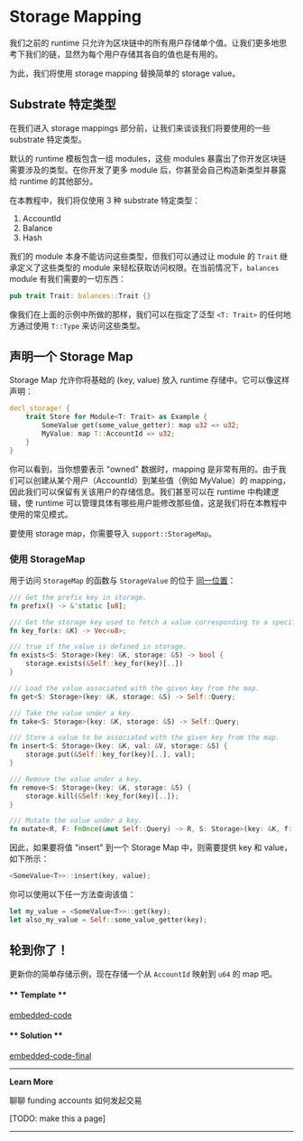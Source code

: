 # Storage Mapping

我们之前的 runtime 只允许为区块链中的所有用户存储单个值。让我们更多地思考下我们的链，显然为每个用户存储其各自的值也是有用的。

为此，我们将使用 storage mapping 替换简单的 storage value。

## Substrate 特定类型

在我们进入 storage mappings 部分前，让我们来谈谈我们将要使用的一些 substrate 特定类型。

默认的 runtime 模板包含一组 modules，这些 modules 暴露出了你开发区块链需要涉及的类型。在你开发了更多 module 后，你甚至会自己构造新类型并暴露给 runtime 的其他部分。

在本教程中，我们将仅使用 3 种 substrate 特定类型：

1. AccountId
2. Balance
3. Hash

我们的 module 本身不能访问这些类型，但我们可以通过让 module 的 `Trait` 继承定义了这些类型的 module 来轻松获取访问权限。在当前情况下，`balances` module 有我们需要的一切东西：

```rust
pub trait Trait: balances::Trait {}
```

像我们在上面的示例中所做的那样，我们可以在指定了泛型 `<T: Trait>` 的任何地方通过使用 `T::Type` 来访问这些类型。

## 声明一个 Storage Map

Storage Map 允许你将基础的 (key, value) 放入 runtime 存储中。它可以像这样声明：

```rust
decl_storage! {
    trait Store for Module<T: Trait> as Example {
        SomeValue get(some_value_getter): map u32 => u32;
        MyValue: map T::AccountId => u32;
    }
}
```

你可以看到，当你想要表示 "owned" 数据时，mapping 是非常有用的。由于我们可以创建从某个用户（AccountId）到某些值（例如 MyValue）的 mapping，因此我们可以保留有关该用户的存储信息。我们甚至可以在 runtime 中构建逻辑，使 runtime 可以管理具体有哪些用户能修改那些值，这是我们将在本教程中使用的常见模式。

要使用 storage map，你需要导入 `support::StorageMap`。

### 使用 StorageMap

用于访问 `StorageMap` 的函数与 `StorageValue` 的位于 [同一位置](https://github.com/paritytech/substrate/blob/master/srml/support/src/storage/generator.rs#L162)：

```rust
/// Get the prefix key in storage.
fn prefix() -> &'static [u8];

/// Get the storage key used to fetch a value corresponding to a specific key.
fn key_for(x: &K) -> Vec<u8>;

/// true if the value is defined in storage.
fn exists<S: Storage>(key: &K, storage: &S) -> bool {
    storage.exists(&Self::key_for(key)[..])
}

/// Load the value associated with the given key from the map.
fn get<S: Storage>(key: &K, storage: &S) -> Self::Query;

/// Take the value under a key.
fn take<S: Storage>(key: &K, storage: &S) -> Self::Query;

/// Store a value to be associated with the given key from the map.
fn insert<S: Storage>(key: &K, val: &V, storage: &S) {
    storage.put(&Self::key_for(key)[..], val);
}

/// Remove the value under a key.
fn remove<S: Storage>(key: &K, storage: &S) {
    storage.kill(&Self::key_for(key)[..]);
}

/// Mutate the value under a key.
fn mutate<R, F: FnOnce(&mut Self::Query) -> R, S: Storage>(key: &K, f: F, storage: &S) -> R;
```

因此，如果要将值 "insert" 到一个 Storage Map 中，则需要提供 key 和 value，如下所示：

```rust
<SomeValue<T>>::insert(key, value);
```

你可以使用以下任一方法查询该值：

```rust
let my_value = <SomeValue<T>>::get(key);
let also_my_value = Self::some_value_getter(key);
```

## 轮到你了！

更新你的简单存储示例，现在存储一个从 `AccountId` 映射到 `u64` 的 map 吧。

<!-- tabs:start -->

#### ** Template **

[embedded-code](../../1/assets/1.4-template.rs ':include :type=code embed-template')

#### ** Solution **

[embedded-code-final](../../1/assets/1.4-finished-code.rs ':include :type=code embed-final')

<!-- tabs:end -->

---

**Learn More**

聊聊 funding accounts 如何发起交易

[TODO: make this a page]

---
